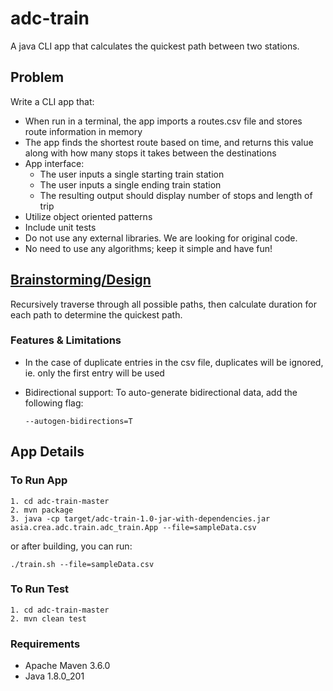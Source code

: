 # adc-train

A java CLI app that calculates the quickest path between two stations.

## Problem

Write a CLI app that:
- When run in a terminal, the app imports a routes.csv file and stores route information in
memory
- The app finds the shortest route based on time, and returns this value along with how
many stops it takes between the destinations
- App interface:
    - The user inputs a single starting train station
    - The user inputs a single ending train station
    - The resulting output should display number of stops and length of trip
- Utilize object oriented patterns
- Include unit tests
- Do not use any external libraries. We are looking for original code.
- No need to use any algorithms; keep it simple and have fun!

## [Brainstorming/Design](https://docs.google.com/document/d/1hraWvOwVA5EXrtfoamw7gSW507F7Sk_0gxjSHfLqQew/edit#heading=h.lar6olxsub5)

Recursively traverse through all possible paths, then calculate duration for each path to determine the quickest path.

### Features & Limitations
- In the case of duplicate entries in the csv file, duplicates will be ignored, ie. only the first entry will be used
- Bidirectional support: To auto-generate bidirectional data, add the following flag:
  
      --autogen-bidirections=T

## App Details
### To Run App
    1. cd adc-train-master
    2. mvn package
    3. java -cp target/adc-train-1.0-jar-with-dependencies.jar asia.crea.adc.train.adc_train.App --file=sampleData.csv

or after building, you can run:

    ./train.sh --file=sampleData.csv

### To Run Test
    1. cd adc-train-master
    2. mvn clean test
   
### Requirements
- Apache Maven 3.6.0
- Java 1.8.0_201
